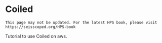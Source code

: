 # Coiled

```{warning}
This page may not be updated. For the latest HPS book, please visit https://seisscoped.org/HPS-book
```

Tutorial to use Coiled on aws.